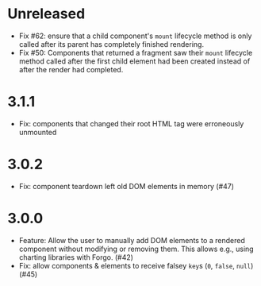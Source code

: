# Unreleased

- Fix #62: ensure that a child component's `mount` lifecycle method is only
  called after its parent has completely finished rendering.
- Fix #50: Components that returned a fragment saw their `mount` lifecycle
  method called after the first child element had been created instead of after
  the render had completed. 

# 3.1.1
- Fix: components that changed their root HTML tag were erroneously unmounted

# 3.0.2
- Fix: component teardown left old DOM elements in memory (#47)

# 3.0.0

- Feature: Allow the user to manually add DOM elements to a rendered component without modifying or removing them. This allows e.g., using charting libraries with Forgo. (#42)
- Fix: allow components & elements to receive falsey `key`s (`0`, `false`, `null`) (#45)
